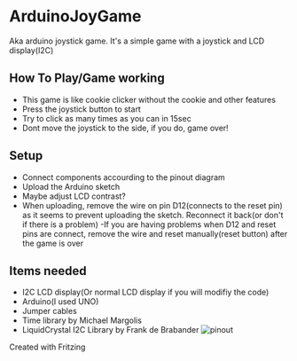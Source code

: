 
# ArduinoJoyGame
Aka arduino joystick game. It's a simple game with a joystick and LCD display(I2C)

## How To Play/Game working
- This game is like cookie clicker without the cookie and other features
- Press the joystick button to start
- Try to click as many times as you can in 15sec
- Dont move the joystick to the side, if you do, game over!

## Setup
- Connect components accourding to the pinout diagram
- Upload the Arduino sketch
- Maybe adjust LCD contrast?
- When uploading, remove the wire on pin D12(connects to the reset pin) as it seems to prevent uploading the sketch. Reconnect it back(or don't if there is a problem)
-If you are having problems when D12 and reset pins are connect, remove the wire and reset manually(reset button) after the game is over

## Items needed
- I2C LCD display(Or normal LCD display if you will modifiy the code)
- Arduino(I used UNO)
- Jumper cables
- Time library by Michael Margolis
- LiquidCrystal I2C Library by Frank de Brabander
![pinout](https://user-images.githubusercontent.com/85803570/229263534-068eddfd-4710-4380-846f-7724a9d62a88.png)

Created with Fritzing
